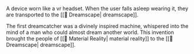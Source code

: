 A device worn like a vr headset. When the user falls asleep wearing it, they are transported to the [[🌌 Dreamscape| dreamscape]].

The first dreamcatcher was a divinely inspired machine, whispered into the mind of a man who could almost dream another world. This invention brought the people of [[🌌 Material Reality| material reality]] to the [[🌌 Dreamscape| dreamscape]].